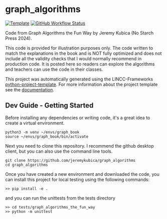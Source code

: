 
# graph_algorithms

[![Template](https://img.shields.io/badge/Template-LINCC%20Frameworks%20Python%20Project%20Template-brightgreen)](https://lincc-ppt.readthedocs.io/en/latest/)
[![GitHub Workflow Status](https://img.shields.io/github/actions/workflow/status/jeremykubica/graph_algorithms/smoke-test.yml)](https://github.com/jeremykubica/graph_algorithms/actions/workflows/smoke-test.yml)

Code from Graph Algorithms the Fun Way by Jeremy Kubica (No Starch Press 2024).

This code is provided for illustration purposes only. The code written to match the explanations in the book
and is NOT fully optimized and does not include all the validity checks that I would normally recommend
in production code. It is posted here so readers can explore the algorithms and teachers can use the code in their classes.

This project was automatically generated using the LINCC-Frameworks 
[python-project-template](https://github.com/lincc-frameworks/python-project-template). For more information about the project template see the 
[documentation](https://lincc-ppt.readthedocs.io/en/latest/).

## Dev Guide - Getting Started

Before installing any dependencies or writing code, it's a great idea to create a
virtual environment.

```
python3 -m venv ~/envs/graph_book
source ~/envs/graph_book/bin/activate
```

Next you need to clone this repository. I recommend the github desktop client, but you can
also use the command line tools.

```
git clone https://github.com/jeremykubica/graph_algorithms
cd graph_algorithms
```

Once you have created a new environment and downloaded the code, you can install this
project for local testing using the following commands:

```
>> pip install -e .
```

and you can run the unittests from the tests directory

```
>> cd tests/graph_algorithms_the_fun_way
>> python -m unittest
```
